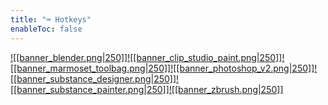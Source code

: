 ```yaml
---
title: "⌨️ Hotkeys"
enableToc: false
---
```


[![[banner_blender.png|250]]](hotkeys-blender.md)[![[banner_clip_studio_paint.png|250]]](hotkeys-clip-studio-paint.md)[![[banner_marmoset_toolbag.png|250]]](hotkeys-marmoset-toolbag.md)[![[banner_photoshop_v2.png|250]]](hotkeys-photoshop.md)[![[banner_substance_designer.png|250]]](hotkeys-substance-designer.md)[![[banner_substance_painter.png|250]]](hotkeys-substance-painter.md)[![[banner_zbrush.png|250]]](hotkeys-zbrush.md)